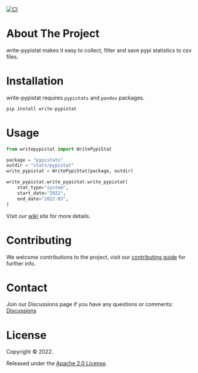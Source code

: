 [![CI](https://github.com/veghdev/write-pypistat/workflows/CI/badge.svg?branch=main)](https://github.com/veghdev/write-pypistat/actions/workflows/ci.yml)


# About The Project

write-pypistat makes it easy to collect, filter and save pypi statistics to csv files.

# Installation

write-pypistat requires `pypistats` and `pandas` packages.

```sh
pip install write-pypistat
```

# Usage

```python
from writepypistat import WritePypiStat

package = "pypistats"
outdir = "stats/pypistat"
write_pypistat = WritePypiStat(package, outdir)

write_pypistat.write_pypistat.write_pypistat(
    stat_type="system",
    start_date="2022",
    end_date="2022-03",
)
```

Visit our [wiki](https://github.com/veghdev/write-pypistat/wiki) site for more details.

# Contributing

We welcome contributions to the project, visit our [contributing guide](https://github.com/veghdev/write-pypistat/blob/main/CONTRIBUTING.md) for further info.

# Contact

Join our Discussions page if you have any questions or comments: [Discussions](https://github.com/veghdev/write-pypistat/discussions)

# License

Copyright © 2022.

Released under the [Apache 2.0 License](https://github.com/veghdev/write-pypistat/blob/main/LICENSE).
